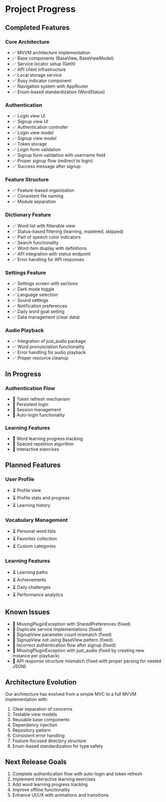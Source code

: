 # Project Progress

## Completed Features

### Core Architecture
- ✅ MVVM architecture implementation
- ✅ Base components (BaseView, BaseViewModel)
- ✅ Service locator setup (GetIt)
- ✅ API client infrastructure
- ✅ Local storage service
- ✅ Busy indicator component
- ✅ Navigation system with AppRouter
- ✅ Enum-based standardization (WordStatus)

### Authentication
- ✅ Login view UI
- ✅ Signup view UI
- ✅ Authentication controller
- ✅ Login view model
- ✅ Signup view model
- ✅ Token storage
- ✅ Login form validation
- ✅ Signup form validation with username field
- ✅ Proper signup flow (redirect to login)
- ✅ Success message after signup

### Feature Structure
- ✅ Feature-based organization
- ✅ Consistent file naming
- ✅ Module separation

### Dictionary Feature
- ✅ Word list with filterable view
- ✅ Status-based filtering (learning, mastered, skipped)
- ✅ Part of speech color indicators
- ✅ Search functionality
- ✅ Word item display with definitions
- ✅ API integration with status endpoint
- ✅ Error handling for API responses

### Settings Feature
- ✅ Settings screen with sections
- ✅ Dark mode toggle
- ✅ Language selection
- ✅ Sound settings
- ✅ Notification preferences
- ✅ Daily word goal setting
- ✅ Data management (clear data)

### Audio Playback
- ✅ Integration of just_audio package
- ✅ Word pronunciation functionality
- ✅ Error handling for audio playback
- ✅ Proper resource cleanup

## In Progress

### Authentication Flow
- 🔄 Token refresh mechanism
- 🔄 Persistent login
- 🔄 Session management
- 🔄 Auto-login functionality

### Learning Features
- 🔄 Word learning progress tracking
- 🔄 Spaced repetition algorithm
- 🔄 Interactive exercises

## Planned Features

### User Profile
- ⏳ Profile view
- ⏳ Profile stats and progress
- ⏳ Learning history

### Vocabulary Management
- ⏳ Personal word lists
- ⏳ Favorites collection
- ⏳ Custom categories

### Learning Features
- ⏳ Learning paths
- ⏳ Achievements
- ⏳ Daily challenges
- ⏳ Performance analytics

## Known Issues
- 🐛 MissingPluginException with SharedPreferences (fixed)
- 🐛 Duplicate service implementations (fixed)
- 🐛 SignupView parameter count mismatch (fixed)
- 🐛 SignupView not using BaseView pattern (fixed)
- 🐛 Incorrect authentication flow after signup (fixed)
- 🐛 MissingPluginException with just_audio (fixed by creating new instance per playback)
- 🐛 API response structure mismatch (fixed with proper parsing for nested JSON)

## Architecture Evolution
Our architecture has evolved from a simple MVC to a full MVVM implementation with:
1. Clear separation of concerns
2. Testable view models
3. Reusable base components
4. Dependency injection
5. Repository pattern
6. Consistent error handling
7. Feature-focused directory structure
8. Enum-based standardization for type safety

## Next Release Goals
1. Complete authentication flow with auto-login and token refresh
2. Implement interactive learning exercises
3. Add word learning progress tracking
4. Improve offline functionality
5. Enhance UI/UX with animations and transitions 